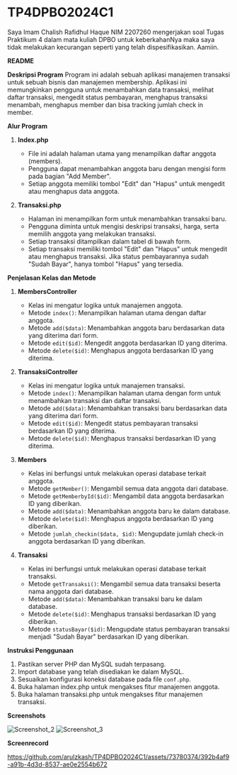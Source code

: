 # TP4DPBO2024C1

Saya Imam Chalish Rafidhul Haque NIM 2207260 mengerjakan soal Tugas Praktikum 4 dalam mata kuliah DPBO untuk keberkahanNya maka saya tidak melakukan kecurangan seperti yang telah dispesifikasikan. Aamiin.

**README**

**Deskripsi Program**
Program ini adalah sebuah aplikasi manajemen transaksi untuk sebuah bisnis dan manajemen membership. Aplikasi ini memungkinkan pengguna untuk menambahkan data transaksi, melihat daftar transaksi, mengedit status pembayaran, menghapus transaksi menambah, menghapus member dan bisa tracking jumlah check in member.

**Alur Program**
1. **Index.php**
    - File ini adalah halaman utama yang menampilkan daftar anggota (members).
    - Pengguna dapat menambahkan anggota baru dengan mengisi form pada bagian "Add Member".
    - Setiap anggota memiliki tombol "Edit" dan "Hapus" untuk mengedit atau menghapus data anggota.

2. **Transaksi.php**
    - Halaman ini menampilkan form untuk menambahkan transaksi baru.
    - Pengguna diminta untuk mengisi deskripsi transaksi, harga, serta memilih anggota yang melakukan transaksi.
    - Setiap transaksi ditampilkan dalam tabel di bawah form.
    - Setiap transaksi memiliki tombol "Edit" dan "Hapus" untuk mengedit atau menghapus transaksi. Jika status pembayarannya sudah "Sudah Bayar", hanya tombol "Hapus" yang tersedia.

**Penjelasan Kelas dan Metode**

1. **MembersController**
    - Kelas ini mengatur logika untuk manajemen anggota.
    - Metode `index()`: Menampilkan halaman utama dengan daftar anggota.
    - Metode `add($data)`: Menambahkan anggota baru berdasarkan data yang diterima dari form.
    - Metode `edit($id)`: Mengedit anggota berdasarkan ID yang diterima.
    - Metode `delete($id)`: Menghapus anggota berdasarkan ID yang diterima.

2. **TransaksiController**
    - Kelas ini mengatur logika untuk manajemen transaksi.
    - Metode `index()`: Menampilkan halaman utama dengan form untuk menambahkan transaksi dan daftar transaksi.
    - Metode `add($data)`: Menambahkan transaksi baru berdasarkan data yang diterima dari form.
    - Metode `edit($id)`: Mengedit status pembayaran transaksi berdasarkan ID yang diterima.
    - Metode `delete($id)`: Menghapus transaksi berdasarkan ID yang diterima.

3. **Members**
    - Kelas ini berfungsi untuk melakukan operasi database terkait anggota.
    - Metode `getMember()`: Mengambil semua data anggota dari database.
    - Metode `getMemberbyId($id)`: Mengambil data anggota berdasarkan ID yang diberikan.
    - Metode `add($data)`: Menambahkan anggota baru ke dalam database.
    - Metode `delete($id)`: Menghapus anggota berdasarkan ID yang diberikan.
    - Metode `jumlah_checkin($data, $id)`: Mengupdate jumlah check-in anggota berdasarkan ID yang diberikan.

4. **Transaksi**
    - Kelas ini berfungsi untuk melakukan operasi database terkait transaksi.
    - Metode `getTransaksi()`: Mengambil semua data transaksi beserta nama anggota dari database.
    - Metode `add($data)`: Menambahkan transaksi baru ke dalam database.
    - Metode `delete($id)`: Menghapus transaksi berdasarkan ID yang diberikan.
    - Metode `statusBayar($id)`: Mengupdate status pembayaran transaksi menjadi "Sudah Bayar" berdasarkan ID yang diberikan.

**Instruksi Penggunaan**
1. Pastikan server PHP dan MySQL sudah terpasang.
2. Import database yang telah disediakan ke dalam MySQL.
3. Sesuaikan konfigurasi koneksi database pada file `conf.php`.
4. Buka halaman index.php untuk mengakses fitur manajemen anggota.
5. Buka halaman transaksi.php untuk mengakses fitur manajemen transaksi.

**Screenshots**

![Screenshot_2](https://github.com/arulzkash/TP4DPBO2024C1/assets/73780374/032d6908-be1b-447f-9a79-7d9ebd3744a2)
![Screenshot_3](https://github.com/arulzkash/TP4DPBO2024C1/assets/73780374/51e5d350-0518-4e5d-8729-bcf148460413)

**Screenrecord**

https://github.com/arulzkash/TP4DPBO2024C1/assets/73780374/392b4af9-a91b-4d3d-8537-ae0e2554b672



